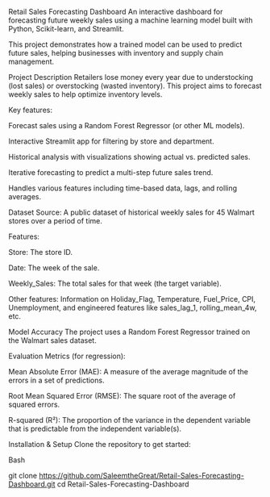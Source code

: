 Retail Sales Forecasting Dashboard
An interactive dashboard for forecasting future weekly sales using a machine learning model built with Python, Scikit-learn, and Streamlit.

This project demonstrates how a trained model can be used to predict future sales, helping businesses with inventory and supply chain management.

Project Description
Retailers lose money every year due to understocking (lost sales) or overstocking (wasted inventory). This project aims to forecast weekly sales to help optimize inventory levels.

Key features:

Forecast sales using a Random Forest Regressor (or other ML models).

Interactive Streamlit app for filtering by store and department.

Historical analysis with visualizations showing actual vs. predicted sales.

Iterative forecasting to predict a multi-step future sales trend.

Handles various features including time-based data, lags, and rolling averages.

Dataset
Source: A public dataset of historical weekly sales for 45 Walmart stores over a period of time.

Features:

Store: The store ID.

Date: The week of the sale.

Weekly_Sales: The total sales for that week (the target variable).

Other features: Information on Holiday_Flag, Temperature, Fuel_Price, CPI, Unemployment, and engineered features like sales_lag_1, rolling_mean_4w, etc.

Model Accuracy
The project uses a Random Forest Regressor trained on the Walmart sales dataset.

Evaluation Metrics (for regression):

Mean Absolute Error (MAE): A measure of the average magnitude of the errors in a set of predictions.

Root Mean Squared Error (RMSE): The square root of the average of squared errors.

R-squared (R²): The proportion of the variance in the dependent variable that is predictable from the independent variable(s).

Installation & Setup
Clone the repository to get started:

Bash

git clone https://github.com/SaleemtheGreat/Retail-Sales-Forecasting-Dashboard.git
cd Retail-Sales-Forecasting-Dashboard

